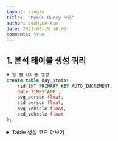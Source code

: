 ```yaml
---
layout: single
title:  "MySQL Query 모음"
author: seohyun-kim
date: 2021-08-19 18:00
comments: true
---
```


## 1. 분석 테이블 생성 쿼리

```sql
# 일 별 테이블 생성
create table day_stats(
	rid INT PRIMARY KEY AUTO_INCREMENT,
	date TIMESTAMP ,
    avg_person float,
    std_person float,
	avg_vehicle float,
    std_vehicle float
);

```


<details>
    <summary> Table 생성 코드 더보기 </summary>  
  
 <div markdown="1">  
   
```sql
   
   
```
</div>  
  
</details>   
